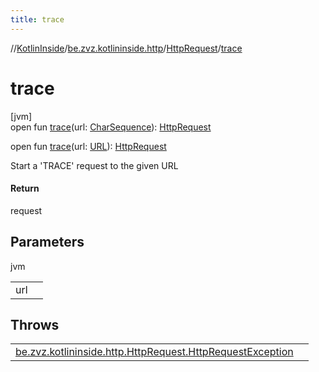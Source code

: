 ```yaml
---
title: trace
---
```

//[KotlinInside](../../../index.html)/[be.zvz.kotlininside.http](../index.html)/[HttpRequest](index.html)/[trace](trace.html)



# trace



[jvm]\
open fun [trace](trace.html)(url: [CharSequence](https://docs.oracle.com/javase/7/docs/api/java/lang/CharSequence.html)): [HttpRequest](index.html)

open fun [trace](trace.html)(url: [URL](https://docs.oracle.com/javase/7/docs/api/java/net/URL.html)): [HttpRequest](index.html)



Start a 'TRACE' request to the given URL



#### Return



request



## Parameters


jvm

| | |
|---|---|
| url |  |



## Throws


| | |
|---|---|
| [be.zvz.kotlininside.http.HttpRequest.HttpRequestException](-http-request-exception/index.html) |  |



